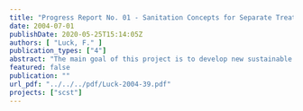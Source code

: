 ```yaml
---
title: "Progress Report No. 01 - Sanitation Concepts for Separate Treatment of Urine, Faeces and Greywater (SCST)"
date: 2004-07-01
publishDate: 2020-05-25T15:14:05Z
authors: [ "Luck, F." ]
publication_types: ["4"]
abstract: "The main goal of this project is to develop new sustainable sanitation concepts which have significant advantages in relation to ecological as well as to economical aspects compared to the conventional systems (end-of-pipe-system). After successful project completion, the new sanitation concept should be used in Berlin areas, where sewer systems are not installed, as well as other locations (national and international). The management of the project has been achieved as foreseen. No relevant modifications have been necessary. In relation to the technical development all eight tasks have been started. Some later than scheduled but this does not endanger the goal and end date of the project. The first results from the greywater treatment with the constructed wetland show that the effluent quality is comparable to the wastewater treatment plants of Berlin In contrary to the proposal the new sanitation concept using vacuum separation toilets will be realised in the office building instead of apartment building. Furthermore not fifteen but ten flats are taken into account for the project and all bathrooms will be completely retrofitted instead of installation of new toilet systems only. Due to the fact that external assistance for designing is necessary the costs for external assistance is higher than planned. The precise figure will be available earliest at the end of 2004. All modifications do not endanger the goal of the project. For the information and discussion with the national and international public and colleagues about this project many presentations, publications and visits of the demonstration project have been undertaken and organised, respectively. The envisioned progress up to the interim report in March 2005 will be the realisation and start up of operation of the sanitation concept in the apartment building, exchange of the gravity separation toilets against vacuum separation toilets in the office building, designing, installation and operation of the digester. Furthermore all work from subcontractors (Life-Cycle-Assessment, Urine treatment, Fertiliser usage) will continue. Different international presentations are also foreseen. In relation to the financial issues 325.906 € (21 %) of the total eligible costs of 1.552.116 € and 511.515 € (23 %) of the total real costs of 2.223.474 €, respectively, have been spent until now. The 30 % threshold of the total real costs will be achieved presumably at the end of 2004."
featured: false
publication: ""
url_pdf: "../../../pdf/Luck-2004-39.pdf"
projects: ["scst"]
---
```


